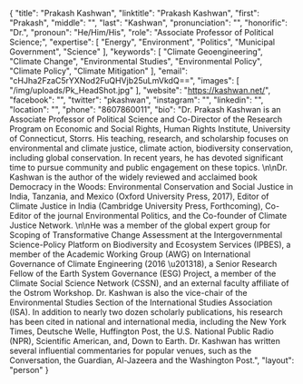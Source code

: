 {
  "title": "Prakash Kashwan",
  "linktitle": "Prakash Kashwan",
  "first": "Prakash",
  "middle": "",
  "last": "Kashwan",
  "pronunciation": "",
  "honorific": "Dr.",
  "pronoun": "He/Him/His",
  "role": "Associate Professor of Political Science;",
  "expertise": [
    "Energy",
    "Environment",
    "Politics",
    "Municipal Government",
    "Science"
  ],
  "keywords": [
    "Climate Geoengineering",
    "Climate Change",
    "Environmental Studies",
    "Environmental Policy",
    "Climate Policy",
    "Climate Mitigation"
  ],
  "email": "cHJha2FzaC5rYXNod2FuQHVjb25uLmVkdQ==",
  "images": [
    "/img/uploads/Pk_HeadShot.jpg"
  ],
  "website": "https://kashwan.net/",
  "facebook": "",
  "twitter": "pkashwan",
  "instagram": "",
  "linkedin": "",
  "location": "",
  "phone": "8607860011",
  "bio": "Dr. Prakash Kashwan is an Associate Professor of Political Science and Co-Director of the Research Program on Economic and Social Rights, Human Rights Institute, University of Connecticut, Storrs. His teaching, research, and scholarship focuses on environmental and climate justice, climate action, biodiversity conservation, including global conservation. In recent years, he has devoted significant time to pursue community and public engagement on these topics. \n\nDr. Kashwan is the author of the widely reviewed and acclaimed book Democracy in the Woods: Environmental Conservation and Social Justice in India, Tanzania, and Mexico (Oxford University Press, 2017), Editor of Climate Justice in India (Cambridge University Press, Forthcoming), Co-Editor of the journal Environmental Politics, and the Co-founder of Climate Justice Network. \n\nHe was a member of the global expert group for Scoping of Transformative Change Assessment at the Intergovernmental Science-Policy Platform on Biodiversity and Ecosystem Services (IPBES), a member of the Academic Working Group (AWG) on International Governance of Climate Engineering (2016 \u201318), a Senior Research Fellow of the Earth System Governance (ESG) Project, a member of the Climate Social Science Network (CSSN), and an external faculty affiliate of the Ostrom Workshop. Dr. Kashwan is also the vice-chair of the Environmental Studies Section of the International Studies Association (ISA). In addition to nearly two dozen scholarly publications, his research has been cited in national and international media, including the New York Times, Deutsche Welle, Huffington Post, the U.S. National Public Radio (NPR), Scientific American, and, Down to Earth. Dr. Kashwan has written several influential commentaries for popular venues, such as the Conversation, the Guardian, Al-Jazeera and the Washington Post.",
  "layout": "person"
}
